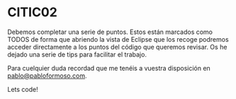 CITIC02
=======

Debemos completar una serie de puntos. Estos están marcados como TODOS de forma que abriendo la vista de Eclipse que los recoge podremos acceder directamente a los puntos del código que queremos revisar. Os he dejado una serie de tips para facilitar el trabajo.

Para cuelquier duda recordad que me tenéis a vuestra disposición en pablo@pabloformoso.com.

Lets code!